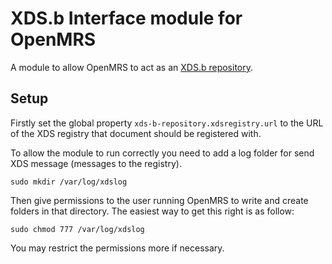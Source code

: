 XDS.b Interface module for OpenMRS
==================================

A module to allow OpenMRS to act as an [XDS.b repository](http://wiki.ihe.net/index.php?title=Document_Repository).

Setup
-----

Firstly set the global property `xds-b-repository.xdsregistry.url` to the URL of the XDS registry that document should be registered with.

To allow the module to run correctly you need to add a log folder for send XDS message (messages to the registry).

`sudo mkdir /var/log/xdslog`

Then give permissions to the user running OpenMRS to write and create folders in that directory. The easiest way to get this right is as follow:

`sudo chmod 777 /var/log/xdslog`

You may restrict the permissions more if necessary.